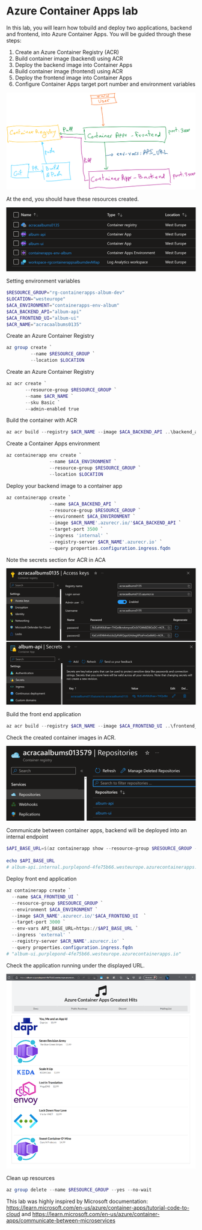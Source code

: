 # Azure Container Apps lab

In this lab, you will learn how tobuild and deploy two applications, backend and frontend, into Azure Container Apps. You will be guided through these steps:

1. Create an Azure Container Registry (ACR)
2. Build container image (backend) using ACR
3. Deploy the backend image into Container Apps
4. Build container image (frontend) using ACR
5. Deploy the frontend image into Container Apps
6. Configure Container Apps target port number and environment variables

<img src="images/architecture.png">

At the end, you should have these resources created.

<img src="images/resources.png">

Setting environment variables

```powershell
$RESOURCE_GROUP="rg-containerapps-album-dev"
$LOCATION="westeurope"
$ACA_ENVIRONMENT="containerapps-env-album"
$ACA_BACKEND_API="album-api"
$ACA_FRONTEND_UI="album-ui"
$ACR_NAME="acracaalbums0135"
```

Create an Azure Container Registry

```powershell
az group create `
         --name $RESOURCE_GROUP `
         --location $LOCATION
```

Create an Azure Container Registry

```powershell
az acr create `
       --resource-group $RESOURCE_GROUP `
       --name $ACR_NAME `
       --sku Basic `
       --admin-enabled true
```

Build the container with ACR

```powershell
az acr build --registry $ACR_NAME --image $ACA_BACKEND_API ..\backend_api\backend_api_csharp\
```

Create a Container Apps environment

```powershell
az containerapp env create `
                --name $ACA_ENVIRONMENT `
                --resource-group $RESOURCE_GROUP `
                --location $LOCATION
```

Deploy your backend image to a container app

```powershell
az containerapp create `
                --name $ACA_BACKEND_API `
                --resource-group $RESOURCE_GROUP `
                --environment $ACA_ENVIRONMENT `
                --image $ACR_NAME'.azurecr.io/'$ACA_BACKEND_API `
                --target-port 3500 `
                --ingress 'internal' `
                --registry-server $ACR_NAME'.azurecr.io' `
                --query properties.configuration.ingress.fqdn
```

Note the secrets section for ACR in ACA

<img src="images/acr-admin.png">
<img src="images/aca-acr-secret.png">

Build the front end application

```powershell
az acr build --registry $ACR_NAME --image $ACA_FRONTEND_UI ..\frontend_ui\
```

Check the created container images in ACR.

<img src="images/acr-images.png">

Communicate between container apps, backend will be deployed into an internal endpoint

```powershell
$API_BASE_URL=$(az containerapp show --resource-group $RESOURCE_GROUP --name $ACA_BACKEND_API --query properties.configuration.ingress.fqdn -o tsv)

echo $API_BASE_URL
# album-api.internal.purplepond-4fe75b66.westeurope.azurecontainerapps.io
```

Deploy front end application

```powershell
az containerapp create `
  --name $ACA_FRONTEND_UI `
  --resource-group $RESOURCE_GROUP `
  --environment $ACA_ENVIRONMENT `
  --image $ACR_NAME'.azurecr.io/'$ACA_FRONTEND_UI  `
  --target-port 3000 `
  --env-vars API_BASE_URL=https://$API_BASE_URL `
  --ingress 'external' `
  --registry-server $ACR_NAME'.azurecr.io' `
  --query properties.configuration.ingress.fqdn
# "album-ui.purplepond-4fe75b66.westeurope.azurecontainerapps.io"
```

Check the application running under the displayed URL.

<img src="images/webapp.png">

Clean up resources

```powershell
az group delete --name $RESOURCE_GROUP --yes --no-wait
```

This lab was highly inspired by Microsoft documentation: https://learn.microsoft.com/en-us/azure/container-apps/tutorial-code-to-cloud and https://learn.microsoft.com/en-us/azure/container-apps/communicate-between-microservices